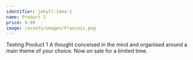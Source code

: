 ```yaml
---
identifier: jekyll-idea-1
name: Product 1 
price: 9.99
image: /assets/images/Francois.png
---
```

Testing Product 1 A thought conceived in the mind and organised around a main theme of your choice. Now on sale for a limited time.


